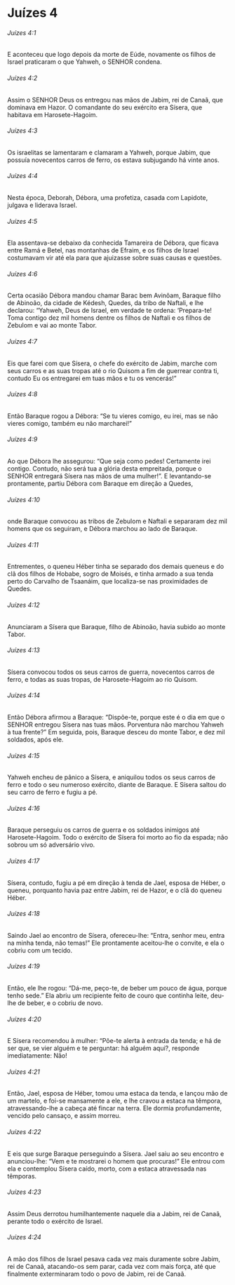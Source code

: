 # Juízes 4

###### Juízes 4:1

E aconteceu que logo depois da morte de Eúde, novamente os filhos de Israel praticaram o que Yahweh, o SENHOR condena.

###### Juízes 4:2

Assim o SENHOR Deus os entregou nas mãos de Jabim, rei de Canaã, que dominava em Hazor. O comandante do seu exército era Sísera, que habitava em Harosete-Hagoim.

###### Juízes 4:3

Os israelitas se lamentaram e clamaram a Yahweh, porque Jabim, que possuía novecentos carros de ferro, os estava subjugando há vinte anos.

###### Juízes 4:4

Nesta época, Deborah, Débora, uma profetiza, casada com Lapidote, julgava e liderava Israel.

###### Juízes 4:5

Ela assentava-se debaixo da conhecida Tamareira de Débora, que ficava entre Ramá e Betel, nas montanhas de Efraim, e os filhos de Israel costumavam vir até ela para que ajuizasse sobre suas causas e questões.

###### Juízes 4:6

Certa ocasião Débora mandou chamar Barac bem Avinôam, Baraque filho de Abinoão, da cidade de Kédesh, Quedes, da tribo de Naftali, e lhe declarou: “Yahweh, Deus de Israel, em verdade te ordena: ‘Prepara-te! Toma contigo dez mil homens dentre os filhos de Naftali e os filhos de Zebulom e vai ao monte Tabor.

###### Juízes 4:7

Eis que farei com que Sísera, o chefe do exército de Jabim, marche com seus carros e as suas tropas até o rio Quisom a fim de guerrear contra ti, contudo Eu os entregarei em tuas mãos e tu os vencerás!”

###### Juízes 4:8

Então Baraque rogou a Débora: “Se tu vieres comigo, eu irei, mas se não vieres comigo, também eu não marcharei!”

###### Juízes 4:9

Ao que Débora lhe assegurou: “Que seja como pedes! Certamente irei contigo. Contudo, não será tua a glória desta empreitada, porque o SENHOR entregará Sísera nas mãos de uma mulher!”. E levantando-se prontamente, partiu Débora com Baraque em direção a Quedes,

###### Juízes 4:10

onde Baraque convocou as tribos de Zebulom e Naftali e separaram dez mil homens que os seguiram, e Débora marchou ao lado de Baraque.

###### Juízes 4:11

Entrementes, o queneu Héber tinha se separado dos demais queneus e do clã dos filhos de Hobabe, sogro de Moisés, e tinha armado a sua tenda perto do Carvalho de Tsaanáim, que localiza-se nas proximidades de Quedes.

###### Juízes 4:12

Anunciaram a Sísera que Baraque, filho de Abinoão, havia subido ao monte Tabor.

###### Juízes 4:13

Sísera convocou todos os seus carros de guerra, novecentos carros de ferro, e todas as suas tropas, de Harosete-Hagoim ao rio Quisom.

###### Juízes 4:14

Então Débora afirmou a Baraque: “Dispõe-te, porque este é o dia em que o SENHOR entregou Sísera nas tuas mãos. Porventura não marchou Yahweh à tua frente?” Em seguida, pois, Baraque desceu do monte Tabor, e dez mil soldados, após ele.

###### Juízes 4:15

Yahweh encheu de pânico a Sísera, e aniquilou todos os seus carros de ferro e todo o seu numeroso exército, diante de Baraque. E Sísera saltou do seu carro de ferro e fugiu a pé.

###### Juízes 4:16

Baraque perseguiu os carros de guerra e os soldados inimigos até Harosete-Hagoim. Todo o exército de Sísera foi morto ao fio da espada; não sobrou um só adversário vivo.

###### Juízes 4:17

Sísera, contudo, fugiu a pé em direção à tenda de Jael, esposa de Héber, o queneu, porquanto havia paz entre Jabim, rei de Hazor, e o clã do queneu Héber.

###### Juízes 4:18

Saindo Jael ao encontro de Sísera, ofereceu-lhe: “Entra, senhor meu, entra na minha tenda, não temas!” Ele prontamente aceitou-lhe o convite, e ela o cobriu com um tecido.

###### Juízes 4:19

Então, ele lhe rogou: “Dá-me, peço-te, de beber um pouco de água, porque tenho sede.” Ela abriu um recipiente feito de couro que continha leite, deu-lhe de beber, e o cobriu de novo.

###### Juízes 4:20

E Sísera recomendou à mulher: “Põe-te alerta à entrada da tenda; e há de ser que, se vier alguém e te perguntar: há alguém aqui?, responde imediatamente: Não!

###### Juízes 4:21

Então, Jael, esposa de Héber, tomou uma estaca da tenda, e lançou mão de um martelo, e foi-se mansamente a ele, e lhe cravou a estaca na têmpora, atravessando-lhe a cabeça até fincar na terra. Ele dormia profundamente, vencido pelo cansaço, e assim morreu.

###### Juízes 4:22

E eis que surge Baraque perseguindo a Sísera. Jael saiu ao seu encontro e anunciou-lhe: “Vem e te mostrarei o homem que procuras!” Ele entrou com ela e contemplou Sísera caído, morto, com a estaca atravessada nas têmporas.

###### Juízes 4:23

Assim Deus derrotou humilhantemente naquele dia a Jabim, rei de Canaã, perante todo o exército de Israel.

###### Juízes 4:24

A mão dos filhos de Israel pesava cada vez mais duramente sobre Jabim, rei de Canaã, atacando-os sem parar, cada vez com mais força, até que finalmente exterminaram todo o povo de Jabim, rei de Canaã.

